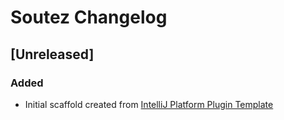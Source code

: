 <!-- Keep a Changelog guide -> https://keepachangelog.com -->

# Soutez Changelog

## [Unreleased]
### Added
- Initial scaffold created from [IntelliJ Platform Plugin Template](https://github.com/JetBrains/intellij-platform-plugin-template)
